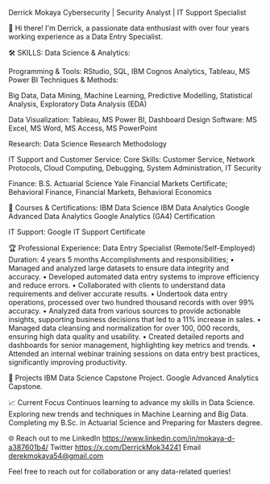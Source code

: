 Derrick Mokaya 
Cybersecurity | Security Analyst | IT Support Specialist

👋 Hi there! I'm Derrick, a passionate data enthusiast with over four years working experience as a Data Entry Specialist.

🛠 SKILLS:
Data Science & Analytics:

Programming & Tools: 
RStudio, SQL, IBM Cognos Analytics, Tableau, MS Power BI
Techniques & Methods: 

Big Data, Data Mining, Machine Learning, Predictive Modelling, Statistical Analysis, Exploratory Data Analysis (EDA)

Data Visualization: Tableau, MS Power BI, Dashboard Design
Software: MS Excel, MS Word, MS Access, MS PowerPoint

Research: Data Science Research Methodology

IT Support and Customer Service:
Core Skills: Customer Service, Network Protocols, Cloud Computing, Debugging, System Administration, IT Security

Finance:
B.S. Actuarial Science
Yale Financial Markets Certificate; Behavioral Finance, Financial Markets, Behavioral Economics

📜 Courses & Certifications:
IBM Data Science
IBM Data Analytics
Google Advanced Data Analytics
Google Analytics (GA4) Certification

IT Support:
Google IT Support Certificate

🏆 Professional Experience:
Data Entry Specialist (Remote/Self-Employed)
Duration: 4 years 5 months
Accomplishments and responsibilities;
• Managed and analyzed large datasets to ensure data integrity and accuracy.
• Developed automated data entry systems to improve efficiency and reduce errors.
• Collaborated with clients to understand data requirements and deliver accurate results.
• Undertook data entry operations, processed over two hundred thousand records with over 99%
accuracy.
• Analyzed data from various sources to provide actionable insights, supporting business decisions
that led to a 11% increase in sales.
• Managed data cleansing and normalization for over 100, 000 records, ensuring high data quality
and usability.
• Created detailed reports and dashboards for senior management, highlighting key metrics and
trends.
• Attended an internal webinar training sessions on data entry best practices, significantly
improving productivity. 

🚀 Projects
IBM Data Science Capstone Project.
Google Advanced Analytics Capstone.

📈 Current Focus
Continuos learning to advance my skills in Data Science.
Exploring new trends and techniques in Machine Learning and Big Data.
Completing my B.Sc. in Actuarial Science and Preparing for Masters degree.

🌐 Reach out to me
LinkedIn  https://www.linkedin.com/in/mokaya-d-a387601b4/
Twitter   https://x.com/DerrickMok34241
Email    derekmokaya54@gmail.com

Feel free to reach out for collaboration or any data-related queries!


